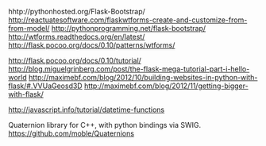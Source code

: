 hhtp://pythonhosted.org/Flask-Bootstrap/
http://reactuatesoftware.com/flaskwtforms-create-and-customize-from-from-model/
http://pythonprogramming.net/flask-bootstrap/
http://wtforms.readthedocs.org/en/latest/
http://flask.pocoo.org/docs/0.10/patterns/wtforms/

http://flask.pocoo.org/docs/0.10/tutorial/
http://blog.miguelgrinberg.com/post/the-flask-mega-tutorial-part-i-hello-world
http://maximebf.com/blog/2012/10/building-websites-in-python-with-flask/#.VVUaGeosd3D
http://maximebf.com/blog/2012/11/getting-bigger-with-flask/


http://javascript.info/tutorial/datetime-functions

Quaternion library for C++, with python bindings via SWIG. 
https://github.com/moble/Quaternions
